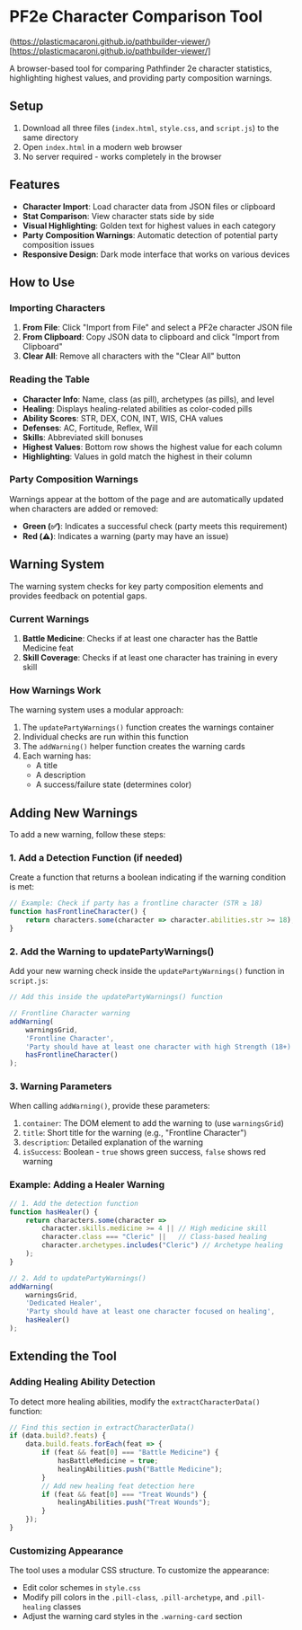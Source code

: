 # PF2e Character Comparison Tool
(https://plasticmacaroni.github.io/pathbuilder-viewer/)[https://plasticmacaroni.github.io/pathbuilder-viewer/]

A browser-based tool for comparing Pathfinder 2e character statistics, highlighting highest values, and providing party composition warnings.

## Setup

1. Download all three files (`index.html`, `style.css`, and `script.js`) to the same directory
2. Open `index.html` in a modern web browser
3. No server required - works completely in the browser

## Features

- **Character Import**: Load character data from JSON files or clipboard
- **Stat Comparison**: View character stats side by side
- **Visual Highlighting**: Golden text for highest values in each category
- **Party Composition Warnings**: Automatic detection of potential party composition issues
- **Responsive Design**: Dark mode interface that works on various devices

## How to Use

### Importing Characters

1. **From File**: Click "Import from File" and select a PF2e character JSON file
2. **From Clipboard**: Copy JSON data to clipboard and click "Import from Clipboard"
3. **Clear All**: Remove all characters with the "Clear All" button

### Reading the Table

- **Character Info**: Name, class (as pill), archetypes (as pills), and level
- **Healing**: Displays healing-related abilities as color-coded pills
- **Ability Scores**: STR, DEX, CON, INT, WIS, CHA values
- **Defenses**: AC, Fortitude, Reflex, Will
- **Skills**: Abbreviated skill bonuses
- **Highest Values**: Bottom row shows the highest value for each column
- **Highlighting**: Values in gold match the highest in their column

### Party Composition Warnings

Warnings appear at the bottom of the page and are automatically updated when characters are added or removed:

- **Green (✅)**: Indicates a successful check (party meets this requirement)
- **Red (⚠️)**: Indicates a warning (party may have an issue)

## Warning System

The warning system checks for key party composition elements and provides feedback on potential gaps.

### Current Warnings

1. **Battle Medicine**: Checks if at least one character has the Battle Medicine feat
2. **Skill Coverage**: Checks if at least one character has training in every skill

### How Warnings Work

The warning system uses a modular approach:

1. The `updatePartyWarnings()` function creates the warnings container
2. Individual checks are run within this function 
3. The `addWarning()` helper function creates the warning cards
4. Each warning has:
   - A title
   - A description
   - A success/failure state (determines color)

## Adding New Warnings

To add a new warning, follow these steps:

### 1. Add a Detection Function (if needed)

Create a function that returns a boolean indicating if the warning condition is met:

```javascript
// Example: Check if party has a frontline character (STR ≥ 18)
function hasFrontlineCharacter() {
    return characters.some(character => character.abilities.str >= 18);
}
```

### 2. Add the Warning to updatePartyWarnings()

Add your new warning check inside the `updatePartyWarnings()` function in `script.js`:

```javascript
// Add this inside the updatePartyWarnings() function

// Frontline Character warning
addWarning(
    warningsGrid,
    'Frontline Character',
    'Party should have at least one character with high Strength (18+) for frontline combat',
    hasFrontlineCharacter()
);
```

### 3. Warning Parameters

When calling `addWarning()`, provide these parameters:

1. `container`: The DOM element to add the warning to (use `warningsGrid`)
2. `title`: Short title for the warning (e.g., "Frontline Character")
3. `description`: Detailed explanation of the warning
4. `isSuccess`: Boolean - `true` shows green success, `false` shows red warning

### Example: Adding a Healer Warning

```javascript
// 1. Add the detection function
function hasHealer() {
    return characters.some(character => 
        character.skills.medicine >= 4 || // High medicine skill
        character.class === "Cleric" ||   // Class-based healing
        character.archetypes.includes("Cleric") // Archetype healing
    );
}

// 2. Add to updatePartyWarnings()
addWarning(
    warningsGrid,
    'Dedicated Healer',
    'Party should have at least one character focused on healing',
    hasHealer()
);
```

## Extending the Tool

### Adding Healing Ability Detection

To detect more healing abilities, modify the `extractCharacterData()` function:

```javascript
// Find this section in extractCharacterData()
if (data.build?.feats) {
    data.build.feats.forEach(feat => {
        if (feat && feat[0] === "Battle Medicine") {
            hasBattleMedicine = true;
            healingAbilities.push("Battle Medicine");
        }
        // Add new healing feat detection here
        if (feat && feat[0] === "Treat Wounds") {
            healingAbilities.push("Treat Wounds");
        }
    });
}
```

### Customizing Appearance

The tool uses a modular CSS structure. To customize the appearance:

- Edit color schemes in `style.css`
- Modify pill colors in the `.pill-class`, `.pill-archetype`, and `.pill-healing` classes
- Adjust the warning card styles in the `.warning-card` section

